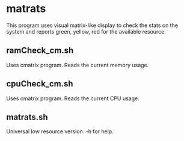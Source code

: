 # matrats

This program uses visual matrix-like display to check the stats on the system and reports green, yellow, red for the available resource.

## ramCheck_cm.sh

Uses cmatrix program. Reads the current memory usage.

## cpuCheck_cm.sh

Uses cmatrix program. Reads the current CPU usage.

## matrats.sh

Universal low resource version. -h for help.